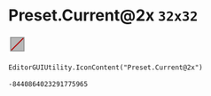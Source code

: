 # Preset.Current@2x `32x32`
<img src="/img/Preset.Current@2x.png" width=32 height=32>

``` CSharp
EditorGUIUtility.IconContent("Preset.Current@2x")
```
```
-8440864023291775965
```
